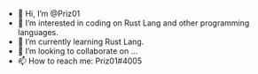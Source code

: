 - 👋 Hi, I’m @Priz01
- 👀 I’m interested in coding on Rust Lang and other programming languages.
- 🌱 I’m currently learning Rust Lang.
- 💞️ I’m looking to collaborate on ...
- 📫 How to reach me: Priz01#4005

<!---
Priz01/Priz01 is a ✨ special ✨ repository because its `README.md` (this file) appears on your GitHub profile.
You can click the Preview link to take a look at your changes.
--->

